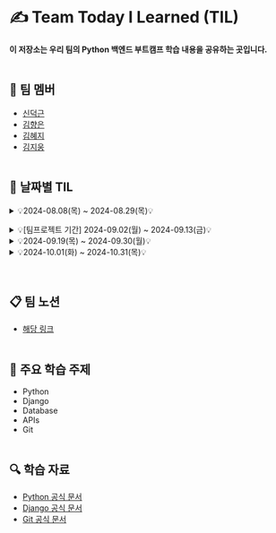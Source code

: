 # ✍️ Team Today I Learned (TIL)

**이 저장소는 우리 팀의 Python 백엔드 부트캠프 학습 내용을 공유하는 곳입니다.**
<br><br/>

## 🤗 팀 멤버
- [신덕근](https://github.com/shindeokgeun)
- [김향은](https://github.com/myangeun)
- [김혜지](https://github.com/hjkim977)
- [김지웅](https://github.com/kgw08003)
<br><br/>

## 📌 날짜별 TIL
<details>
    <summary> 💡2024-08.08(목) ~ 2024-08.29(목)💡 </summary>
<br><br/>    
<details>
    <summary>2024-08-08 (목)</summary>
  
  - [2024-08-08 - 혜지](https://github.com/Python-Backend-Team3/Team-TIL/blob/main/8.1%20~%208.16%20%ED%9A%8C%EA%B3%A0/2024-08-08(%ED%98%9C%EC%A7%80).md)
  - [2024-08-08 - 덕근](https://github.com/Python-Backend-Team3/Team-TIL/blob/main/8.1%20~%208.16%20%ED%9A%8C%EA%B3%A0/2024-08-08(%EB%8D%95%EA%B7%BC).md)
  - [2024-08-08 - 지웅](https://github.com/Python-Backend-Team3/Team-TIL/blob/main/8.1%20~%208.16%20%ED%9A%8C%EA%B3%A0/2024-08-08(%EC%A7%80%EC%9B%85).md)
  - [2024-08-08 - 향은](https://github.com/Python-Backend-Team3/Team-TIL/blob/main/8.1%20~%208.16%20%ED%9A%8C%EA%B3%A0/2024-08-08(%ED%96%A5%EC%9D%80).md)

</details>

<details>
    <summary>2024-08-09 (금)</summary>

  - [2024-08-09 - 혜지](https://github.com/Python-Backend-Team3/Team-TIL/blob/main/8.1%20~%208.16%20%ED%9A%8C%EA%B3%A0/2024-08-09(%ED%98%9C%EC%A7%80).md)
  - [2024-08-09 - 덕근](https://github.com/Python-Backend-Team3/Team-TIL/blob/main/8.1%20~%208.16%20%ED%9A%8C%EA%B3%A0/2024-08-09(%EB%8D%95%EA%B7%BC).md)
  - [2024-08-09 - 지웅](https://github.com/Python-Backend-Team3/Team-TIL/blob/main/8.1%20~%208.16%20%ED%9A%8C%EA%B3%A0/2024-08-09(%EC%A7%80%EC%9B%85).md)
  - [2024-08-09 - 향은](https://github.com/Python-Backend-Team3/Team-TIL/blob/main/8.1%20~%208.16%20%ED%9A%8C%EA%B3%A0/2024-08-09(%ED%96%A5%EC%9D%80).md)

</details>

<details>
    <summary>2024-08-12 (월)</summary>

  - [2024-08-12 - 혜지](https://github.com/Python-Backend-Team3/Team-TIL/blob/main/8.1%20~%208.16%20%ED%9A%8C%EA%B3%A0/2024-08-12(%ED%98%9C%EC%A7%80).md)
  - [2024-08-12 - 덕근](https://github.com/Python-Backend-Team3/Team-TIL/blob/main/8.1%20~%208.16%20%ED%9A%8C%EA%B3%A0/2024-08-12(%EB%8D%95%EA%B7%BC).md)
  - [2024-08-12 - 지웅](https://github.com/Python-Backend-Team3/Team-TIL/blob/main/8.1%20~%208.16%20%ED%9A%8C%EA%B3%A0/2024-08-12(%EC%A7%80%EC%9B%85).md)
  - [2024-08-12 - 향은](https://github.com/Python-Backend-Team3/Team-TIL/blob/main/8.1%20~%208.16%20%ED%9A%8C%EA%B3%A0/2024-08-12(%ED%96%A5%EC%9D%80).md)

</details>

<details>
    <summary>2024-08-13 (화)</summary>
 
  - [2024-08-13 - 혜지](https://github.com/Python-Backend-Team3/Team-TIL/blob/main/8.1%20~%208.16%20%ED%9A%8C%EA%B3%A0/2024-08-13(%ED%98%9C%EC%A7%80).md)
  - [2024-08-13 - 덕근](https://github.com/Python-Backend-Team3/Team-TIL/blob/main/8.1%20~%208.16%20%ED%9A%8C%EA%B3%A0/2024-08-13(%EB%8D%95%EA%B7%BC).md)
  - [2024-08-13 - 지웅](https://github.com/Python-Backend-Team3/Team-TIL/blob/main/8.1%20~%208.16%20%ED%9A%8C%EA%B3%A0/2024-08-13(%EC%A7%80%EC%9B%85).md)
  - [2024-08-13 - 향은](https://github.com/Python-Backend-Team3/Team-TIL/blob/main/8.1%20~%208.16%20%ED%9A%8C%EA%B3%A0/2024-08-13(%ED%96%A5%EC%9D%80).md)  

</details>

<details>
    <summary>2024-08-14 (수)</summary>
 
  - [2024-08-14 - 혜지](https://github.com/Python-Backend-Team3/Team-TIL/blob/main/8.1%20~%208.16%20%ED%9A%8C%EA%B3%A0/2024-08-14(%ED%98%9C%EC%A7%80).md)
  - [2024-08-14 - 덕근]
  - [2024-08-14 - 지웅](https://github.com/Python-Backend-Team3/Team-TIL/blob/main/8.1%20~%208.16%20%ED%9A%8C%EA%B3%A0/2024-08-14(%EC%A7%80%EC%9B%85).md)
  - [2024-08-14 - 향은](https://github.com/Python-Backend-Team3/Team-TIL/blob/main/8.1%20~%208.16%20%ED%9A%8C%EA%B3%A0/2024-08-14(%ED%96%A5%EC%9D%80).md)  

</details>

<details>
    <summary>2024-08-16 (금)</summary>
 
  - [2024-08-16 - 혜지]
  - [2024-08-16 - 덕근]
  - [2024-08-16 - 지웅](https://github.com/Python-Backend-Team3/Team-TIL/blob/main/8.1%20~%208.16%20%ED%9A%8C%EA%B3%A0/2024-08-16(%EC%A7%80%EC%9B%85).md)
  - [2024-08-16 - 향은](https://github.com/Python-Backend-Team3/Team-TIL/blob/main/8.1%20~%208.16%20%ED%9A%8C%EA%B3%A0/2024-08-16(%ED%96%A5%EC%9D%80).md)  

</details>

<details>
    <summary>2024-08-19 (월)</summary>
 
  - [2024-08-19 - 혜지](https://github.com/Python-Backend-Team3/Team-TIL/blob/main/8.19%20~%208.30%20%ED%9A%8C%EA%B3%A0/2024-08-19(%ED%98%9C%EC%A7%80).md)
  - [2024-08-19 - 덕근 : 예비군으로 인해 조퇴]
  - [2024-08-19 - 지웅](https://github.com/Python-Backend-Team3/Team-TIL/blob/main/8.19%20~%208.30%20%ED%9A%8C%EA%B3%A0/2024-08-19(%EC%A7%80%EC%9B%85).md)
  - [2024-08-19 - 향은](https://github.com/Python-Backend-Team3/Team-TIL/blob/main/8.19%20~%208.30%20%ED%9A%8C%EA%B3%A0/2024-08-19(%ED%96%A5%EC%9D%80).md) 

</details>

<details>
    <summary>2024-08-20 (화)</summary>
 
  - [2024-08-20 - 혜지](https://github.com/Python-Backend-Team3/Team-TIL/blob/main/8.19%20~%208.30%20%ED%9A%8C%EA%B3%A0/2024-08-20(%ED%98%9C%EC%A7%80).md)
  - [2024-08-20 - 덕근](https://github.com/Python-Backend-Team3/Team-TIL/blob/main/8.19%20~%208.30%20%ED%9A%8C%EA%B3%A0/2024-08-20(%EB%8D%95%EA%B7%BC).md)
  - [2024-08-20 - 지웅](https://github.com/Python-Backend-Team3/Team-TIL/blob/main/8.19%20~%208.30%20%ED%9A%8C%EA%B3%A0/2024-08-20(%EC%A7%80%EC%9B%85).md)
  - [2024-08-20 - 향은](https://github.com/Python-Backend-Team3/Team-TIL/blob/main/8.19%20~%208.30%20%ED%9A%8C%EA%B3%A0/2024-08-20(%ED%96%A5%EC%9D%80).md)  

</details>

<details>
    <summary>2024-08-21 (수)</summary>
 
  - [2024-08-21 - 혜지](https://github.com/Python-Backend-Team3/Team-TIL/blob/main/8.19%20~%208.30%20%ED%9A%8C%EA%B3%A0/2024-08-21(%ED%98%9C%EC%A7%80).md)
  - [2024-08-21 - 덕근]
  - [2024-08-21 - 지웅](https://github.com/Python-Backend-Team3/Team-TIL/blob/main/8.19%20~%208.30%20%ED%9A%8C%EA%B3%A0/2024-08-21(%EC%A7%80%EC%9B%85).md)
  - [2024-08-21 - 향은](https://github.com/Python-Backend-Team3/Team-TIL/blob/main/8.19%20~%208.30%20%ED%9A%8C%EA%B3%A0/2024-08-21(%ED%96%A5%EC%9D%80).md)  

</details>

<details>
    <summary>2024-08-22 (목)</summary>
 
  - [2024-08-22 - 혜지]
  - [2024-08-22 - 덕근](https://github.com/Python-Backend-Team3/Team-TIL/blob/main/8.19%20~%208.30%20%ED%9A%8C%EA%B3%A0/2024-08-22(%EB%8D%95%EA%B7%BC).md)
  - [2024-08-22 - 지웅](https://github.com/Python-Backend-Team3/Team-TIL/blob/main/8.19%20~%208.30%20%ED%9A%8C%EA%B3%A0/2024-08-22(%EC%A7%80%EC%9B%85).md)
  - [2024-08-22 - 향은](https://github.com/Python-Backend-Team3/Team-TIL/blob/main/8.19%20~%208.30%20%ED%9A%8C%EA%B3%A0/2024-08-22(%ED%96%A5%EC%9D%80).md)  

</details>

<details>
    <summary>2024-08-23 (금)</summary>
 
  - [2024-08-23 - 혜지](https://github.com/Python-Backend-Team3/Team-TIL/blob/main/8.19%20~%208.30%20%ED%9A%8C%EA%B3%A0/2024-08-23(%ED%98%9C%EC%A7%80).md)
  - [2024-08-23 - 덕근]
  - [2024-08-23 - 지웅](https://github.com/Python-Backend-Team3/Team-TIL/blob/main/8.19%20~%208.30%20%ED%9A%8C%EA%B3%A0/2024-08-23(%EC%A7%80%EC%9B%85).md)
  - [2024-08-23 - 향은](https://github.com/Python-Backend-Team3/Team-TIL/blob/main/8.19%20~%208.30%20%ED%9A%8C%EA%B3%A0/2024-08-23(%ED%96%A5%EC%9D%80).md)  

</details>

<details>
    <summary>2024-08-26 (월)</summary>
 
  - [2024-08-26 - 혜지](https://github.com/Python-Backend-Team3/Team-TIL/blob/main/8.19%20~%208.30%20%ED%9A%8C%EA%B3%A0/2024-08-26(%ED%98%9C%EC%A7%80).md)
  - [2024-08-26 - 덕근](https://github.com/Python-Backend-Team3/Team-TIL/blob/main/8.19%20~%208.30%20%ED%9A%8C%EA%B3%A0/2024-08-26(%EB%8D%95%EA%B7%BC).md)
  - [2024-08-26 - 지웅](https://github.com/Python-Backend-Team3/Team-TIL/blob/main/8.19%20~%208.30%20%ED%9A%8C%EA%B3%A0/2024-08-26(%EC%A7%80%EC%9B%85).md)
  - [2024-08-26 - 향은](https://github.com/Python-Backend-Team3/Team-TIL/blob/main/8.19%20~%208.30%20%ED%9A%8C%EA%B3%A0/2024-08-26(%ED%96%A5%EC%9D%80).md)  

</details>


<details>
    <summary>2024-08-27 (화)</summary>
 
  - [2024-08-27 - 혜지](https://github.com/Python-Backend-Team3/Team-TIL/blob/main/8.19%20~%208.30%20%ED%9A%8C%EA%B3%A0/2024-08-27(%ED%98%9C%EC%A7%80).md)
  - [2024-08-27 - 덕근]
  - [2024-08-27 - 지웅](https://github.com/Python-Backend-Team3/Team-TIL/blob/main/8.19%20~%208.30%20%ED%9A%8C%EA%B3%A0/2024-08-27(%EC%A7%80%EC%9B%85).md)
  - [2024-08-27 - 향은](https://github.com/Python-Backend-Team3/Team-TIL/blob/main/8.19%20~%208.30%20%ED%9A%8C%EA%B3%A0/2024-08-27(%ED%96%A5%EC%9D%80).md)  

</details>


<details>
    <summary>2024-08-28 (수) : 팀프로젝트</summary>
    
  - [2024-08-28 - 팀프로젝트](https://github.com/Python-Backend-Team3/Team-TIL/blob/main/8.19%20~%208.30%20%ED%9A%8C%EA%B3%A0/2024-08-28(%ED%8C%80%ED%94%84%EB%A1%9C%EC%A0%9D%ED%8A%B8).md)

  

</details>


<details>
    <summary>2024-08-29 (목) : 팀프로젝트</summary>
    
  - [2024-08-29 - 팀프로젝트](https://github.com/Python-Backend-Team3/Team-TIL/blob/main/8.19%20~%208.30%20%ED%9A%8C%EA%B3%A0/2024-08-29(%ED%8C%80%ED%94%84%EB%A1%9C%EC%A0%9D%ED%8A%B8).md)


</details>

<br></br></details>  

<details>
    <summary> 💡[팀프로젝트 기간] 2024-09.02(월) ~ 2024-09.13(금)💡 </summary>
<br><br/>
<details>
    <summary>2024-09-02 (월) : 팀프로젝트</summary>
    
  - [2024-09-02 - 팀프로젝트](https://github.com/Python-Backend-Team3/Team-TIL/blob/main/9.2%20~%209.13%20%5B%ED%8C%80%ED%94%84%EB%A1%9C%EC%A0%9D%ED%8A%B8%20%EA%B8%B0%EA%B0%84%5D/2024-09-02.md)

</details>


<details>
    <summary>2024-09-13 (금) : 팀프로젝트</summary>
    
  - [2024-09-13 - 팀프로젝트](https://github.com/Python-Backend-Team3/Team-TIL/blob/main/9.2%20~%209.13%20%5B%ED%8C%80%ED%94%84%EB%A1%9C%EC%A0%9D%ED%8A%B8%20%EA%B8%B0%EA%B0%84%5D/2024-09-13%20-%20%ED%8C%80%ED%94%84%EB%A1%9C%EC%A0%9D%ED%8A%B8.md)

</details>
<br></br></details>

<details>
    <summary> 💡2024-09.19(목) ~ 2024-09.30(월)💡 </summary>
<br><br/>
<details>
    <summary>2024-09-19 (목)</summary>
    
  - [2024-09-19 - 혜지](https://github.com/Python-Backend-Team3/Team-TIL/blob/main/9.19%20~%209.30%20%ED%9A%8C%EA%B3%A0/2024-09-19%20-%20%ED%98%9C%EC%A7%80.md)
  - [2024-09-19 - 덕근](https://github.com/Python-Backend-Team3/Team-TIL/blob/main/9.19%20~%209.30%20%ED%9A%8C%EA%B3%A0/2024-09-19%20-%20%EB%8D%95%EA%B7%BC.md)
  - [2024-09-19 - 지웅](https://github.com/Python-Backend-Team3/Team-TIL/blob/main/9.19%20~%209.30%20%ED%9A%8C%EA%B3%A0/2024-09-19%20-%20%EC%A7%80%EC%9B%85.md)
  - [2024-09-19 - 향은](https://github.com/Python-Backend-Team3/Team-TIL/blob/main/9.19%20~%209.30%20%ED%9A%8C%EA%B3%A0/2024-09-19%20-%20%ED%96%A5%EC%9D%80.md)  

</details>

<details>
    <summary>2024-09-20 (금)</summary>
    
  - [2024-09-20 - 혜지](https://github.com/Python-Backend-Team3/Team-TIL/blob/main/9.19%20~%209.30%20%ED%9A%8C%EA%B3%A0/2024-09-20%20-%20%ED%98%9C%EC%A7%80.md)
  - [2024-09-20 - 덕근]
  - [2024-09-20 - 지웅](https://github.com/Python-Backend-Team3/Team-TIL/blob/main/9.19%20~%209.30%20%ED%9A%8C%EA%B3%A0/2024-09-20%20-%20%EC%A7%80%EC%9B%85.md)
  - [2024-09-20 - 향은]

</details>

<details>
    <summary>2024-09-23 (월)</summary>
    
  - [2024-09-23 - 혜지]
  - [2024-09-23 - 덕근]
  - [2024-09-23 - 지웅](https://github.com/Python-Backend-Team3/Team-TIL/blob/main/9.19%20~%209.30%20%ED%9A%8C%EA%B3%A0/2024-09-23%20-%20%EC%A7%80%EC%9B%85.md)
  - [2024-09-23 - 향은] 

</details>

<details>
    <summary>2024-09-24 (화)</summary>
    
  - [2024-09-24 - 혜지](https://github.com/Python-Backend-Team3/Team-TIL/blob/main/9.19%20~%209.30%20%ED%9A%8C%EA%B3%A0/2024-09-24%20-%20%ED%98%9C%EC%A7%80.md)
  - [2024-09-24 - 덕근]
  - [2024-09-24 - 지웅](https://github.com/Python-Backend-Team3/Team-TIL/blob/main/9.19%20~%209.30%20%ED%9A%8C%EA%B3%A0/2024-09-24%20-%20%EC%A7%80%EC%9B%85.md)
  - [2024-09-24 - 향은](https://github.com/Python-Backend-Team3/Team-TIL/blob/main/9.19%20~%209.30%20%ED%9A%8C%EA%B3%A0/2024-09-24%20-%20%ED%96%A5%EC%9D%80.md)  

</details>

<details>
    <summary>2024-09-25 (수)</summary>
    
  - [2024-09-25 - 혜지](https://github.com/Python-Backend-Team3/Team-TIL/blob/main/9.19%20~%209.30%20%ED%9A%8C%EA%B3%A0/2024-09-25%20-%20%ED%98%9C%EC%A7%80.md)
  - [2024-09-25 - 덕근]
  - [2024-09-25 - 지웅](https://github.com/Python-Backend-Team3/Team-TIL/blob/main/9.19%20~%209.30%20%ED%9A%8C%EA%B3%A0/2024-09-25%20-%20%EC%A7%80%EC%9B%85.md)
  - [2024-09-25 - 향은](https://github.com/Python-Backend-Team3/Team-TIL/blob/main/9.19%20~%209.30%20%ED%9A%8C%EA%B3%A0/2024-09-25%20-%20%ED%96%A5%EC%9D%80.md)  

</details>

<details>
    <summary>2024-09-26 (목)</summary>
    
  - [2024-09-26 - 혜지]
  - [2024-09-26 - 덕근]
  - [2024-09-26 - 지웅](https://github.com/Python-Backend-Team3/Team-TIL/blob/main/9.19%20~%209.30%20%ED%9A%8C%EA%B3%A0/2024-09-26%20-%20%EC%A7%80%EC%9B%85.md)
  - [2024-09-26 - 향은] 

</details>
<details>
    <summary>2024-09-27 (금)</summary>
    
  - [2024-09-27 - 혜지](https://github.com/Python-Backend-Team3/Team-TIL/blob/main/9.19%20~%209.30%20%ED%9A%8C%EA%B3%A0/2024-09-27%20-%20%ED%98%9C%EC%A7%80.md)
  - [2024-09-27 - 덕근]
  - [2024-09-27 - 지웅](https://github.com/Python-Backend-Team3/Team-TIL/blob/main/9.19%20~%209.30%20%ED%9A%8C%EA%B3%A0/2024-09-27%20-%20%EC%A7%80%EC%9B%85.md)
  - [2024-09-27 - 향은(https://github.com/Python-Backend-Team3/Team-TIL/blob/main/9.19%20~%209.30%20%ED%9A%8C%EA%B3%A0/2024-09-27%20-%20%ED%96%A5%EC%9D%80.md)]

</details>

<details>
    <summary>2024-09-30 (월)</summary>
    
  - [2024-09-30 - 혜지](https://github.com/Python-Backend-Team3/Team-TIL/blob/main/9.19%20~%209.30%20%ED%9A%8C%EA%B3%A0/2024-09-30%20-%20%ED%98%9C%EC%A7%80.md)
  - [2024-09-30 - 덕근]
  - [2024-09-30 - 지웅](https://github.com/Python-Backend-Team3/Team-TIL/blob/main/9.19%20~%209.30%20%ED%9A%8C%EA%B3%A0/2024-09-30%20-%20%EC%A7%80%EC%9B%85.md)
  - [2024-09-30 - 향은](https://github.com/Python-Backend-Team3/Team-TIL/blob/main/9.19%20~%209.30%20%ED%9A%8C%EA%B3%A0/2024-09-30%20-%20%ED%96%A5%EC%9D%80.md)  

</details>
</details>

<details>
    <summary> 💡2024-10.01(화) ~ 2024-10.31(목)💡 </summary>
<br><br/>    
<details>
    <summary>2024-10-01 (화)</summary>
  
  - [2024-10-01 - 혜지]
  - [2024-10-01 - 덕근]
  - [2024-10-01 - 지웅(https://github.com/Python-Backend-Team3/Team-TIL/blob/main/10.1%20~%2010.15%20%ED%9A%8C%EA%B3%A0/2024-10-01%20-%20%EC%A7%80%EC%9B%85.md)]
  - [2024-10-01 - 향은(https://github.com/Python-Backend-Team3/Team-TIL/blob/main/10.1%20~%2010.15%20%ED%9A%8C%EA%B3%A0/2024-10-01%20-%20%ED%96%A5%EC%9D%80.md)]

</details>

<details>
    <summary>2024-10-02 (수)</summary>

  - [2024-10-02 - 혜지]
  - [2024-10-02 - 덕근]
  - [2024-10-02 - 지웅(https://github.com/Python-Backend-Team3/Team-TIL/blob/main/10.1%20~%2010.15%20%ED%9A%8C%EA%B3%A0/2024-10-02%20-%20%EC%A7%80%EC%9B%85.md)]
  - [2024-10-02 - 향은]

</details>

<details>
    <summary>2024-10-03 (목)</summary>

  - [2024-10-03 - 혜지]
  - [2024-10-03 - 덕근]
  - [2024-10-03 - 지웅]
  - [2024-10-03 - 향은]

</details>

<details>
    <summary>2024-10-04 (금)</summary>
 
  - [2024-10-04 - 혜지]
  - [2024-10-04 - 덕근]
  - [2024-10-04 - 지웅]
  - [2024-10-04 - 향은]  

</details>

<details>
    <summary>2024-10-07 (월)</summary>
 
  - [2024-10-07 - 혜지]
  - [2024-10-07 - 덕근]
  - [2024-10-07 - 지웅]
  - [2024-10-07 - 향은]

</details>

<details>
    <summary>2024-10-08 (화)</summary>
 
  - [2024-10-08 - 혜지]
  - [2024-10-08 - 덕근]
  - [2024-10-08 - 지웅]
  - [2024-10-08 - 향은]

</details>

<details>
    <summary>2024-10-09 (수)</summary>
 
  - [2024-10-09 - 혜지]
  - [2024-10-09 - 덕근]
  - [2024-10-09 - 지웅]
  - [2024-10-09 - 향은]

</details>

<details>
    <summary>2024-10-10 (목)</summary>
 
  - [2024-10-10 - 혜지]
  - [2024-10-10 - 덕근]
  - [2024-10-10 - 지웅]
  - [2024-10-10 - 향은]

</details>

<details>
    <summary>2024-10-11 (금)</summary>
 
  - [2024-10-11 - 혜지]
  - [2024-10-11 - 덕근]
  - [2024-10-11 - 지웅]
  - [2024-10-11 - 향은] 

</details>

<details>
    <summary>2024-10-14 (월)</summary>
 
  - [2024-10-14 - 혜지]
  - [2024-10-14 - 덕근]
  - [2024-10-14 - 지웅]
  - [2024-10-14 - 향은]

</details>

<details>
    <summary>2024-10-15 (화)</summary>
 
  - [2024-10-15 - 혜지]
  - [2024-10-15 - 덕근]
  - [2024-10-15 - 지웅]
  - [2024-10-15 - 향은]

</details>

<details>
    <summary>2024-10-16 (수)</summary>
 
  - [2024-10-16 - 혜지]
  - [2024-10-16 - 덕근]
  - [2024-10-16 - 지웅]
  - [2024-10-16 - 향은]

</details>

<details>
    <summary>2024-10-17 (목)</summary>
 
  - [2024-10-17 - 혜지]
  - [2024-10-17 - 덕근]
  - [2024-10-17 - 지웅]
  - [2024-10-17 - 향은]

</details>

<details>
    <summary>2024-10-18 (금)</summary>
 
  - [2024-10-18 - 혜지]
  - [2024-10-18 - 덕근]
  - [2024-10-18 - 지웅]
  - [2024-10-18 - 향은]

</details>

<details>
    <summary>2024-10-21 (월)</summary>
 
  - [2024-10-21 - 혜지]
  - [2024-10-21 - 덕근]
  - [2024-10-21 - 지웅]
  - [2024-10-21 - 향은]

</details>

<details>
    <summary>2024-10-22 (화)</summary>
 
  - [2024-10-22 - 혜지]
  - [2024-10-22 - 덕근]
  - [2024-10-22 - 지웅]
  - [2024-10-22 - 향은]

</details>

<details>
    <summary>2024-10-23 (수)</summary>
 
  - [2024-10-23 - 혜지]
  - [2024-10-23 - 덕근]
  - [2024-10-23 - 지웅]
  - [2024-10-23 - 향은]

</details>

<details>
    <summary>2024-10-24 (목)</summary>
 
  - [2024-10-24 - 혜지]
  - [2024-10-24 - 덕근]
  - [2024-10-24 - 지웅]
  - [2024-10-24 - 향은]

</details>

<details>
    <summary>2024-10-25 (금)</summary>
 
  - [2024-10-25 - 혜지]
  - [2024-10-25 - 덕근]
  - [2024-10-25 - 지웅]
  - [2024-10-25 - 향은]

</details>

<details>
    <summary>2024-10-28 (월)</summary>
 
  - [2024-10-28 - 혜지]
  - [2024-10-28 - 덕근]
  - [2024-10-28 - 지웅]
  - [2024-10-28 - 향은]

</details>

<details>
    <summary>2024-10-29 (화)</summary>
 
  - [2024-10-29 - 혜지]
  - [2024-10-29 - 덕근]
  - [2024-10-29 - 지웅]
  - [2024-10-29 - 향은]

</details>

<details>
    <summary>2024-10-30 (수)</summary>
 
  - [2024-10-30 - 혜지]
  - [2024-10-30 - 덕근]
  - [2024-10-30 - 지웅]
  - [2024-10-30 - 향은]

</details>

<details>
    <summary>2024-10-31 (목)</summary>
 
  - [2024-10-31 - 혜지]
  - [2024-10-31 - 덕근]
  - [2024-10-31 - 지웅]
  - [2024-10-31 - 향은]

</details>
<br></br></details>  
<br></br>

## 📋 팀 노션
- [해당 링크](https://www.notion.so/likelion/45fec83f5e744678ac9450b09bc1327a)
<br></br>

## 📍 주요 학습 주제
- Python
- Django
- Database
- APIs
- Git
<br></br>

## 🔍 학습 자료
- [Python 공식 문서](https://docs.python.org/)
- [Django 공식 문서](https://docs.djangoproject.com/)
- [Git 공식 문서](https://git-scm.com/doc)


<!--
## 알고리즘 문제

### 알고리즘 단계
- [1단계](1단계.md)
- [2단계](2단계.md)
- [3단계](3단계.md)
- ...

  
--------------------------------------------------------
각 날짜마다 별도의 마크다운(.md) 파일을 생성합니다. 

각 날짜별 파일을 만드는 과정은 다음과 같습니다
- GitHub 저장소에서 'Add file' > 'Create new file' 클릭
- 파일 이름을 '2024-08-01.md'와 같이 입력
- 파일 내용에 그 날의 TIL 내용을 작성
- 'Commit changes file'을 클릭하여 저장
-------------------------------------------------------

-->
